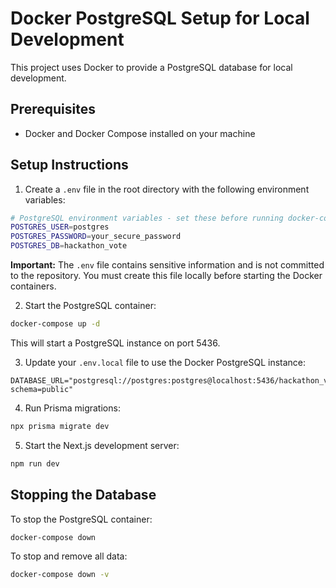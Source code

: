 # Docker PostgreSQL Setup for Local Development

This project uses Docker to provide a PostgreSQL database for local development.

## Prerequisites

- Docker and Docker Compose installed on your machine

## Setup Instructions

1. Create a `.env` file in the root directory with the following environment variables:

```bash
# PostgreSQL environment variables - set these before running docker-compose
POSTGRES_USER=postgres
POSTGRES_PASSWORD=your_secure_password
POSTGRES_DB=hackathon_vote
```

**Important:** The `.env` file contains sensitive information and is not committed to the repository. You must create this file locally before starting the Docker containers.

2. Start the PostgreSQL container:

```bash
docker-compose up -d
```

This will start a PostgreSQL instance on port 5436.

3. Update your `.env.local` file to use the Docker PostgreSQL instance:

```
DATABASE_URL="postgresql://postgres:postgres@localhost:5436/hackathon_vote?schema=public"
```

4. Run Prisma migrations:

```bash
npx prisma migrate dev
```

5. Start the Next.js development server:

```bash
npm run dev
```

## Stopping the Database

To stop the PostgreSQL container:

```bash
docker-compose down
```

To stop and remove all data:

```bash
docker-compose down -v
```
